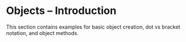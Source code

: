 # Objects – Introduction

This section contains examples for basic object creation, dot vs bracket notation, and object methods.
